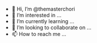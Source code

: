 - 👋 Hi, I’m @themasterchori
- 👀 I’m interested in ...
- 🌱 I’m currently learning ...
- 💞️ I’m looking to collaborate on ...
- 📫 How to reach me ...

<!---
themasterchori/themasterchori is a ✨ special ✨ repository because its `README.md` (this file) appears on your GitHub profile.
You can click the Preview link to take a look at your changes.
--->
